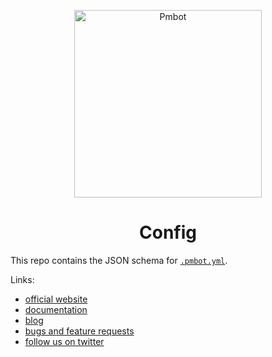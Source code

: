 <p align="center">
  <a href="https://www.gatsbyjs.org">
    <img alt="Pmbot" src="https://raw.githubusercontent.com/pmbot-io/public-branding/master/logo/logo-horizontal.svg?token=ADEG2LJM2UXHDW2CTFDEKKS7EKOTM" width="300"/>
  </a>
</p>
<h1 align="center">Config</h1>

This repo contains the JSON schema for [`.pmbot.yml`](https://docs.pmbot.io/pmbot-yml/pmbot-yml).

Links:
- [official website](https://pmbot.io)
- [documentation](https://docs.pmbot.io)
- [blog](https://blog.pmbot.io)
- [bugs and feature requests](https://github.com/pmbot-io/issues)
- [follow us on twitter](https://twitter.com/pmbotio)

